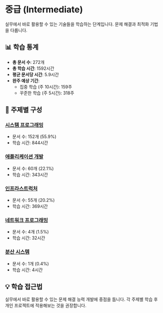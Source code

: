 # 중급 (Intermediate)

실무에서 바로 활용할 수 있는 기술들을 학습하는 단계입니다. 문제 해결과 최적화 기법을 다룹니다.

## 📊 학습 통계

- **총 문서 수**: 272개
- **총 학습 시간**: 1592시간
- **평균 문서당 시간**: 5.9시간
- **완주 예상 기간**:
  - 집중 학습 (주 10시간): 159주
  - 꾸준한 학습 (주 5시간): 318주

## 🎯 주제별 구성

### [시스템 프로그래밍](./system-programming/)

- 문서 수: 152개 (55.9%)
- 학습 시간: 844시간

### [애플리케이션 개발](./application-development/)

- 문서 수: 60개 (22.1%)
- 학습 시간: 343시간

### [인프라스트럭처](./infrastructure/)

- 문서 수: 55개 (20.2%)
- 학습 시간: 369시간

### [네트워크 프로그래밍](./network-programming/)

- 문서 수: 4개 (1.5%)
- 학습 시간: 32시간

### [분산 시스템](./distributed-systems/)

- 문서 수: 1개 (0.4%)
- 학습 시간: 4시간

## 💡 학습 접근법

실무에서 바로 활용할 수 있는 문제 해결 능력 개발에 중점을 둡니다. 각 주제별 학습 후 개인 프로젝트에 적용해보는 것을 권장합니다.
